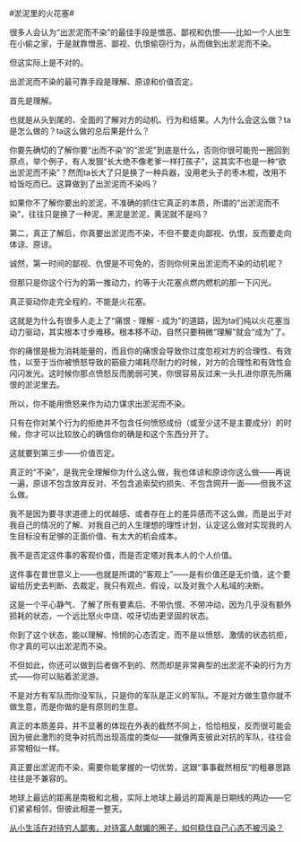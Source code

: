 #淤泥里的火花塞#

很多人会认为“出淤泥而不染”的最佳手段是憎恶、鄙视和仇恨——比如一个人出生在小偷之家，于是就靠憎恶、鄙视、仇恨偷窃行为，从而做到出淤泥而不染。

但这实际上是不对的。

出淤泥而不染的最可靠手段是理解、原谅和价值否定。

首先是理解。

也就是从头到尾的、全面的了解对方的动机、行为和结果。人为什么会这么做？ta是怎么做的？ta这么做的总后果是什么？

你要先确切的了解你要“出而不染”的“淤泥”到底是什么，否则你很可能兜一圈回到原点，举个例子，有人发狠“长大绝不像老爹一样打孩子”，这其实不也是一种“欲出淤泥而不染”？然而ta长大了只是换了一种兵器，没用老头子的枣木棍，改用不给饭吃而已。这算做到了出淤泥而不染吗？

如果你不了解你要出的淤泥，不准确的抓住它真正的本质，所谓的“出淤泥而不染”，往往只是换了一种泥，黑泥是淤泥，黄泥就不是吗？



第二，真正了解后，你真要出淤泥而不染，不但不要走向鄙视、仇恨，反而要走向体谅、原谅。

诚然，第一时间的鄙视、仇恨是不可免的，否则你何来出淤泥而不染的动机呢？

但那只是你这个行为的第一推动力，约等于火花塞点燃内燃机的那一下闪光。

真正驱动你走完全程的，不能是火花塞。

这就是为什么有很多人走上了“痛恨 - 理解 - 成为”的道路，因为ta们纯以火花塞当动力驱动，其实根本寸步难移。根本移不动，自然只要稍微“理解”就会“成为”了。

你的痛恨是极为消耗能量的，而且你的痛恨会导致你过度忽视对方的合理性、有效性，以至于当你被愤怒导致的筋疲力竭耗尽耐力的时候，对方的合理性和有效性会闪闪发光。这时候你那点愤怒反而脆弱可笑，你很容易反过来一头扎进你原先所痛恨的淤泥里去。

所以，你不能用愤怒来作为动力谋求出淤泥而不染。

只有在你对某个行为的拒绝并不包含任何愤怒成份（或至少这不是主要成分）的时候，你才可以比较放心的确信你的确是和这个东西分开了。

这就要到第三步——价值否定。

真正的“不染”，是我完全理解你为什么这么做，我也体谅和原谅你这么做——再说一遍，原谅不包含放弃反对、不包含追索契约损失、不包含网开一面——但我不这么做。

我不是因为要寻求道德上的优越感、或者存在上的差异感而不这么做，而是出于对我自己的情况的了解、对我自己的人生理想的理性计划，认定这么做对实现我的人生目标没有足够的正面价值、有太大的机会成本。

我不是否定这件事的客观价值，而是否定塔对我本人的个人价值。

这件事在普世意义上——也就是所谓的“客观上”——是有价值还是无价值，这个要留给历史去判断、去裁定，我只有观点、假设，以及对我个人私域的决断。

这是一个平心静气、了解了所有要素后、不带仇恨、不带冲动，因为几乎没有额外损耗的状态，一个远比怒火中烧、咬牙切齿更坚固的状态。

你到了这个状态，能以理解、怜悯的心态否定，而不是以愤怒、激情的状态抗拒，你才真的可以出淤泥而不染。

不但如此，你还可以做到后者做不到的、然而却是非常典型的出淤泥不染的行为方式——你可以贴着淤泥游。

不是对方有军队而你没军队，只是你的军队是正义的军队。不是对方做生意你就不做生意，而是你做的是有原则的生意。

真正的本质差异，并不显著的体现在外表的截然不同上，恰恰相反，反而很可能会因为彼此激烈的竞争对抗而出现高度的类似——就像两支彼此对抗的军队，往往会非常相似一样。

真正要出淤泥而不染，需要你能掌握的一切优势，这跟“事事截然相反“的粗暴思路往往是不兼容的。

地球上最远的距离是南极和北极，实际上地球上最远的距离是日期线的两边——它们紧紧相邻，但彼此相差一整天。

[从小生活在对待穷人鄙夷，对待富人献媚的圈子，如何稳住自己心态不被污染？](https://afdian.com/p/1c71e99c651811ef9e3352540025c377)
